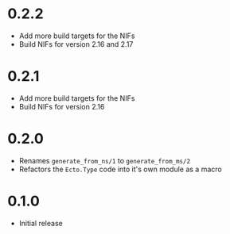 # 0.2.2

- Add more build targets for the NIFs
- Build NIFs for version 2.16 and 2.17

# 0.2.1

- Add more build targets for the NIFs
- Build NIFs for version 2.16

# 0.2.0

- Renames `generate_from_ns/1` to `generate_from_ms/2`
- Refactors the `Ecto.Type` code into it's own module as a macro

# 0.1.0

- Initial release
